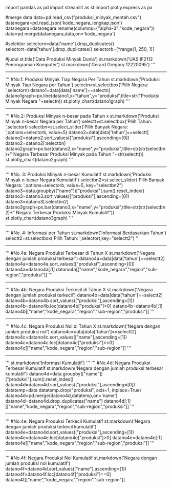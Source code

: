 import pandas as pd
import streamlit as st
import plotly.express as px

#merge data
data=pd.read_csv("produksi_minyak_mentah.csv")
datanegara=pd.read_json('kode_negara_lengkap.json')
datanegara=datanegara.rename(columns={"alpha-3":"kode_negara"})
data=pd.merge(datanegara,data,on='kode_negara')

#selektor
selectorn=data['name'].drop_duplicates()
selectort=data['tahun'].drop_duplicates()
selectorb=[*range(1, 250, 1)]

#judul
st.title('Data Produksi Minyak Dunia')
st.markdown('UAS IF2112 Pemrograman Komputer')
st.markdown('Gerard Gregory 12220095')
'''
________________________________________________________________________
'''
#No.1: Produksi Minyak Tiap Negara Per Tahun
st.markdown('Produksi Minyak Tiap Negara per Tahun')
selectn=st.selectbox('Pilih Negara: ',selectorn)
datano1=data[data['name']==selectn]
datano1graph=px.line(datano1,x="tahun",y="produksi",title=str("Produksi Minyak Negara "+selectn))
st.plotly_chart(datano1graph)
'''
________________________________________________________________________
'''
#No.2: Produksi Minyak n-besar pada Tahun x
st.markdown('Produksi Minyak n-besar Negara per Tahun')
selectt=st.selectbox('Pilih Tahun: ',selectort)
selectbn=st.select_slider('Pilih Banyak Negara: ',options=selectorb, value=5)
datano2=data[data['tahun']==selectt]
datano2=datano2.sort_values(["produksi"],ascending=[0])
datano2=datano2[:selectbn]
datano2graph=px.bar(datano2,x="name",y="produksi",title=str(str(selectbn)+" Negara Terbesar Produksi Minyak pada Tahun "+str(selectt)))
st.plotly_chart(datano2graph)
'''
________________________________________________________________________
'''
#No. 3: Produksi Minyak n-besar Kumulatif
st.markdown('Produksi Minyak n-besar Negara Kumulatif')
selectbn2=st.select_slider('Pilih Banyak Negara: ',options=selectorb, value=5, key="selectbn2")
datano3=data.groupby(["name"])["produksi"].sum().reset_index()
datano3=datano3.sort_values(["produksi"],ascending=[0])
datano3=datano3[:selectbn2]
datano3graph=px.bar(datano3,x="name",y="produksi",title=str(str(selectbn2)+" Negara Terbesar Produksi Minyak Kumulatif"))
st.plotly_chart(datano3graph)
'''
________________________________________________________________________
'''
#No. 4: Informasi per Tahun
st.markdown('Informasi Berdasarkan Tahun')
selectt2=st.selectbox('Pilih Tahun: ',selectort,key="selectt2")
'''
________________________________________________________________________
'''
#No.4a: Negara Produksi Terbesar di Tahun X
st.markdown('Negara dengan jumlah produksi terbesar')
datano4a=data[data['tahun']==selectt2]
datano4a=datano4a.sort_values(["produksi"],ascending=[0])
datano4a=datano4a[:1]
datano4a[["name","kode_negara","region","sub-region","produksi"]]
'''
________________________________________________________________________
'''
#No.4b: Negara Produksi Terkecil di Tahun X
st.markdown('Negara dengan jumlah produksi terkecil')
datano4b=data[data['tahun']==selectt2]
datano4b=datano4b.sort_values(["produksi"],ascending=[1])
datano4b=datano4b.loc[datano4b["produksi"]>0]
datano4b=datano4b[:1]
datano4b[["name","kode_negara","region","sub-region","produksi"]]
'''
________________________________________________________________________
'''
#No.4c: Negara Produksi Nol di Tahun X
st.markdown('Negara dengan jumlah produksi nol')
datano4c=data[data['tahun']==selectt2]
datano4c=datano4c.sort_values(["name"],ascending=[1])
datano4c=datano4c.loc[datano4c["produksi"]==0]
datano4c[["name","kode_negara","region","sub-region"]]
'''
________________________________________________________________________
'''
st.markdown('Informasi Kumulatif')
'''
'''
#No.4d: Negara Produksi Terbesar Kumulatif
st.markdown('Negara dengan jumlah produksi terbesar kumulatif')
datano4d=data.groupby(["name"])["produksi"].sum().reset_index()
datano4d=datano4d.sort_values(["produksi"],ascending=[0])
datatemp=data
datatemp.drop("produksi", axis=1, inplace=True)
datano4d=pd.merge(datano4d,datatemp,on='name')
datano4d=datano4d.drop_duplicates("name")
datano4d[:1][["name","kode_negara","region","sub-region","produksi"]]
'''
________________________________________________________________________
'''
#No.4e: Negara Produksi Terkecil Kumulatif
st.markdown('Negara dengan jumlah produksi terkecil kumulatif')
datano4e=datano4d.sort_values(["produksi"],ascending=[1])
datano4e=datano4e.loc[datano4e["produksi"]>0]
datano4e=datano4e[:1]
datano4e[["name","kode_negara","region","sub-region","produksi"]]
'''
________________________________________________________________________
'''
#No.4f: Negara Produksi Nol Kumulatif
st.markdown('Negara dengan jumlah produksi nol kumulatif')
datano4f=datano4d.sort_values(["name"],ascending=[1])
datano4f=datano4f.loc[datano4f["produksi"]==0]
datano4f[["name","kode_negara","region","sub-region"]]
